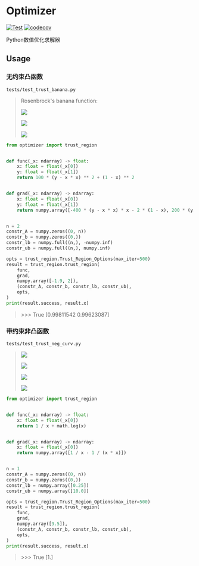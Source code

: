 # Optimizer
[![Test](https://github.com/Andy-math/optimizer/actions/workflows/workflow.yaml/badge.svg)](https://github.com/Andy-math/optimizer/actions/workflows/workflow.yaml)
[![codecov](https://codecov.io/gh/Andy-math/optimizer/branch/main/graph/badge.svg?token=4GAZ3P5VX3)](https://codecov.io/gh/Andy-math/optimizer)

Python数值优化求解器

## Usage

### 无约束凸函数
`tests/test_trust_banana.py`

> Rosenbrock's banana function:
> 
> ![](https://latex.codecogs.com/gif.latex?f\\left\(x\\right\)=100\\left\(x_2-x_1^2\\right\)^2+\\left\(1-x_1\\right\)^2)
> 
> ![](https://latex.codecogs.com/gif.latex?J_f\\left\(x\\right\)=\\left\(-400\\left\(x_2-x_1^2\\right\)x_1-2\\left\(1-x_1\\right\),200\\left\(x_2-x_1^2\\right\)\\right\))
> 
> ![](https://latex.codecogs.com/gif.latex?\\hat{x}=\\left\(1,1\\right\))

```python
from optimizer import trust_region


def func(_x: ndarray) -> float:
    x: float = float(_x[0])
    y: float = float(_x[1])
    return 100 * (y - x * x) ** 2 + (1 - x) ** 2


def grad(_x: ndarray) -> ndarray:
    x: float = float(_x[0])
    y: float = float(_x[1])
    return numpy.array([-400 * (y - x * x) * x - 2 * (1 - x), 200 * (y - x ** 2)])


n = 2
constr_A = numpy.zeros((0, n))
constr_b = numpy.zeros((0,))
constr_lb = numpy.full((n,), -numpy.inf)
constr_ub = numpy.full((n,), numpy.inf) 

opts = trust_region.Trust_Region_Options(max_iter=500)
result = trust_region.trust_region(
    func,
    grad,
    numpy.array([-1.9, 2]),
    (constr_A, constr_b, constr_lb, constr_ub),
    opts,
)
print(result.success, result.x)
```
> \>\>\> True [0.99811542 0.99623087]

### 带约束非凸函数
`tests/test_trust_neg_curv.py`

> ![](https://latex.codecogs.com/gif.latex?f\\left\(x\\right\)=\\frac{1}{x}+\\ln{x})
> 
> ![](https://latex.codecogs.com/gif.latex?f'\\left\(x\\right\)=\\frac{1}{x}-\\frac{1}{x^2})
> 
> ![](https://latex.codecogs.com/gif.latex?x\\in\\left[0.25,10\\right])
> 
> ![](https://latex.codecogs.com/gif.latex?\\hat{x}=1)

```python
from optimizer import trust_region


def func(_x: ndarray) -> float:
    x: float = float(_x[0])
    return 1 / x + math.log(x)


def grad(_x: ndarray) -> ndarray:
    x: float = float(_x[0])
    return numpy.array([1 / x - 1 / (x * x)])


n = 1
constr_A = numpy.zeros((0, n))
constr_b = numpy.zeros((0,))
constr_lb = numpy.array([0.25])
constr_ub = numpy.array([10.0])

opts = trust_region.Trust_Region_Options(max_iter=500)
result = trust_region.trust_region(
    func,
    grad,
    numpy.array([9.5]),
    (constr_A, constr_b, constr_lb, constr_ub),
    opts,
)
print(result.success, result.x)
```
> \>\>\> True [1.]
